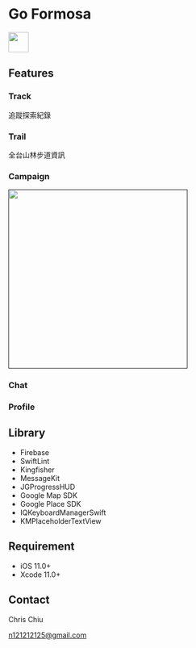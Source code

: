 # Go Formosa
<a href="https://apps.apple.com/app/id1501021100"><img src="https://i.imgur.com/eRntvcA.png" height="40"></a>
## Features

### Track
追蹤探索紀錄
### Trail
全台山林步道資訊
### Campaign
[<img src="https://reurl.cc/Mvdy0n" width="" height="355" align=center>]()
### Chat

### Profile

## Library
+ Firebase
+ SwiftLint
+ Kingfisher
+ MessageKit
+ JGProgressHUD
+ Google Map SDK
+ Google Place SDK
+ IQKeyboardManagerSwift
+ KMPlaceholderTextView

## Requirement
+ iOS 11.0+
+ Xcode 11.0+

## Contact
Chris Chiu

n121212125@gmail.com
